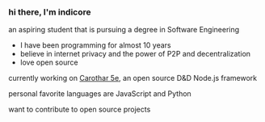 ### hi there, I'm indicore
an aspiring student that is pursuing a degree in Software Engineering

 - I have been programming for almost 10 years
 - believe in internet privacy and the power of P2P and decentralization
 - love open source

currently working on [Carothar 5e](https://github.com/toastielad/Carothar-5e), an open source D&D Node.js framework

personal favorite languages are JavaScript and Python

want to contribute to open source projects
